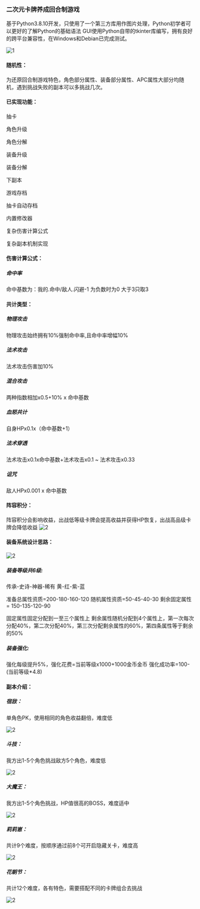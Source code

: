 ### 二次元卡牌养成回合制游戏

基于Python3.8.10开发，只使用了一个第三方库用作图片处理，Python初学者可以更好的了解Python的基础语法
GUI使用Python自带的tkinter库编写，拥有良好的跨平台兼容性，在Windows和Debian已完成测试。

![1](imaes/1.jpg)

#### 随机性：

为还原回合制游戏特色，角色部分属性、装备部分属性、APC属性大部分均随机，遇到挑战失败的副本可以多挑战几次。



#### 已实现功能：

抽卡

角色升级

角色分解

装备升级

装备分解

下副本

游戏存档

抽卡自动存档

内置修改器

复杂伤害计算公式

复杂副本机制实现





#### 伤害计算公式：

##### 命中率

命中基数为：我的.命中/敌人.闪避-1
为负数时为0
大于3只取3



#### 共计类型：



##### 物理攻击

物理攻击始终拥有10%强制命中率,且命中率增幅10%

##### 法术攻击

法术攻击伤害加10%

##### 混合攻击

两种指数相加x0.5+10% x 命中基数

##### 血怒共计

自身HPx0.1x（命中基数+1）

##### 法术穿透

法术攻击x0.1x命中基数+法术攻击x0.1 ~ 法术攻击x0.33

##### 诅咒

敌人HPx0.001 x 命中基数



#### 阵容积分：

阵容积分会影响收益，出战低等级卡牌会提高收益并获得HP恢复，出战高品级卡牌会降低收益
 ![2](imaes/2.jpg)

#### 装备系统设计思路：

![2](imaes/8.jpg)

##### 装备等级共6级:

传承-史诗-神器-稀有
黄-红-紫-蓝

准备总属性资质=200-180-160-120
随机属性资质=50-45-40-30
剩余固定属性 = 150-135-120-90

固定属性固定分配到一至三个属性上
剩余属性随机分配到4个属性上，第一次每次分配40%，第二次分配40%，第三次分配剩余属性的60%，第四条属性等于剩余的50%

##### 装备强化:

强化每级提升5%，强化花费=当前等级x1000+1000金币金币
强化成功率=100-(当前等级*4.8)



#### 副本介绍：

##### 宿敌：

单角色PK，使用相同的角色收益翻倍，难度低

![2](imaes/3.jpg)

##### 斗技：

我方出1-5个角色挑战敌方5个角色，难度低

![2](imaes/4.png)

##### 大魔王：

我方出1-5个角色挑战，HP值很高的BOSS，难度适中

![2](imaes/5.jpg)

##### 莉莉崽：

共计9个难度，按顺序通过前8个可开启隐藏关卡，难度高

![2](imaes/6.jpg)

##### 花朝节：

共计12个难度，各有特色，需要搭配不同的卡牌组合去挑战

![2](imaes/7.jpg)
